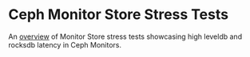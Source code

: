 # Ceph Monitor Store Stress Tests

An [overview](https://drive.google.com/file/d/0B2gTBZrkrnpZN3JFV3RZeVBPWlU/view?usp=sharing&resourcekey=0-A6OQKxBQwg8u2T_TcyJE8g) of Monitor Store stress tests showcasing high leveldb and rocksdb latency in Ceph Monitors.

